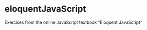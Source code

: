 eloquentJavaScript
==================

Exercises from the online JavaScript textbook "Eloquent JavaScript"
